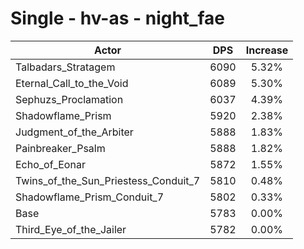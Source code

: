 # Single - hv-as - night_fae
| Actor | DPS | Increase |
|---|:---:|:---:|
|Talbadars_Stratagem|6090|5.32%|
|Eternal_Call_to_the_Void|6089|5.30%|
|Sephuzs_Proclamation|6037|4.39%|
|Shadowflame_Prism|5920|2.38%|
|Judgment_of_the_Arbiter|5888|1.83%|
|Painbreaker_Psalm|5888|1.82%|
|Echo_of_Eonar|5872|1.55%|
|Twins_of_the_Sun_Priestess_Conduit_7|5810|0.48%|
|Shadowflame_Prism_Conduit_7|5802|0.33%|
|Base|5783|0.00%|
|Third_Eye_of_the_Jailer|5782|0.00%|
